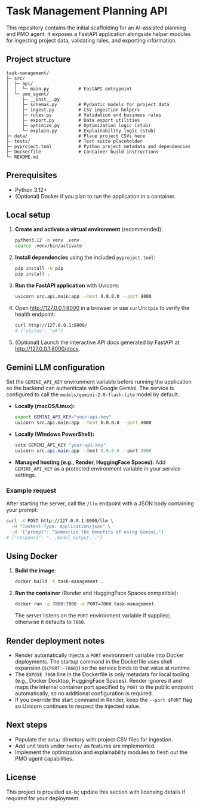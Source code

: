 # Task Management Planning API

This repository contains the initial scaffolding for an AI-assisted planning and PMO agent. It exposes a FastAPI application alongside helper modules for ingesting project data, validating rules, and exporting information.

## Project structure

```
task-management/
├─ src/
│  ├─ api/
│  │  └─ main.py           # FastAPI entrypoint
│  └─ pmo_agent/
│     ├─ __init__.py
│     ├─ schemas.py        # Pydantic models for project data
│     ├─ ingest.py         # CSV ingestion helpers
│     ├─ rules.py          # Validation and business rules
│     ├─ export.py         # Data export utilities
│     ├─ optimize.py       # Optimization logic (stub)
│     └─ explain.py        # Explainability logic (stub)
├─ data/                   # Place project CSVs here
├─ tests/                  # Test suite placeholder
├─ pyproject.toml          # Python project metadata and dependencies
├─ Dockerfile              # Container build instructions
└─ README.md
```

## Prerequisites

- Python 3.12+
- (Optional) Docker if you plan to run the application in a container.

## Local setup

1. **Create and activate a virtual environment** (recommended):

   ```bash
   python3.12 -m venv .venv
   source .venv/bin/activate
   ```

2. **Install dependencies** using the included `pyproject.toml`:

   ```bash
   pip install -U pip
   pip install .
   ```

3. **Run the FastAPI application** with Uvicorn:

   ```bash
   uvicorn src.api.main:app --host 0.0.0.0 --port 8000
   ```

4. Open <http://127.0.0.1:8000> in a browser or use `curl`/`httpie` to verify the health endpoint:

   ```bash
   curl http://127.0.0.1:8000/
   # {"status": "ok"}
   ```

5. (Optional) Launch the interactive API docs generated by FastAPI at <http://127.0.0.1:8000/docs>.

## Gemini LLM configuration

Set the `GEMINI_API_KEY` environment variable before running the application so the backend can authenticate with Google Gemini.
The service is configured to call the `models/gemini-2.0-flash-lite` model by default.

- **Locally (macOS/Linux):**

  ```bash
  export GEMINI_API_KEY="your-api-key"
  uvicorn src.api.main:app --host 0.0.0.0 --port 8000
  ```

- **Locally (Windows PowerShell):**

  ```powershell
  setx GEMINI_API_KEY "your-api-key"
  uvicorn src.api.main:app --host 0.0.0.0 --port 8000
  ```

- **Managed hosting (e.g., Render, HuggingFace Spaces):** Add `GEMINI_API_KEY` as a protected environment variable in your service settings.

### Example request

After starting the server, call the `/llm` endpoint with a JSON body containing your prompt:

```bash
curl -X POST http://127.0.0.1:8000/llm \
  -H "Content-Type: application/json" \
  -d '{"prompt": "Summarize the benefits of using Gemini."}'
# {"response": "...model output..."}
```

## Using Docker

1. **Build the image**:

   ```bash
   docker build -t task-management .
   ```

2. **Run the container** (Render and HuggingFace Spaces compatible):

   ```bash
   docker run -p 7860:7860 -e PORT=7860 task-management
   ```

   The server listens on the `PORT` environment variable if supplied; otherwise it defaults to `7860`.

## Render deployment notes

- Render automatically injects a `PORT` environment variable into Docker deployments. The startup command in the Dockerfile uses shell expansion (`${PORT:-7860}`) so the service binds to that value at runtime.
- The `EXPOSE 7860` line in the Dockerfile is only metadata for local tooling (e.g., Docker Desktop, HuggingFace Spaces). Render ignores it and maps the internal container port specified by `PORT` to the public endpoint automatically, so no additional configuration is required.
- If you override the start command in Render, keep the `--port $PORT` flag so Uvicorn continues to respect the injected value.

## Next steps

- Populate the `data/` directory with project CSV files for ingestion.
- Add unit tests under `tests/` as features are implemented.
- Implement the optimization and explainability modules to flesh out the PMO agent capabilities.

## License

This project is provided as-is; update this section with licensing details if required for your deployment.
